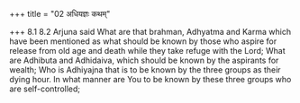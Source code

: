 +++
title = "02 अधियज्ञः कथम्"

+++
8.1 8.2 Arjuna said What are that brahman, Adhyatma and Karma which have
been mentioned as what should be known by those who aspire for release
from old age and death while they take refuge with the Lord; What are
Adhibuta and Adhidaiva, which should be known by the aspirants for
wealth; Who is Adhiyajna that is to be known by the three groups as
their dying hour. In what manner are You to be known by these three
groups who are self-controlled;
